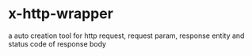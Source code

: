 # x-http-wrapper
a auto creation tool for http request, request param, response entity and status code of response body
